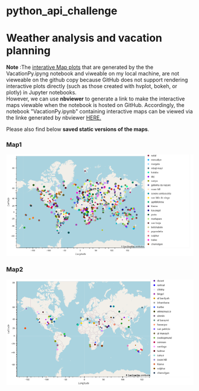 # python_api_challenge
# Weather analysis and vacation planning

**Note** :The <u>interative Map plots</u> that are generated by the the VacationPy.ipyng notebook and viweable on my local machine, are not vieweable on the github copy because GitHub does not support rendering interactive plots directly (such as those created with hvplot, bokeh, or plotly) in Jupyter notebooks. <br>
However, we can use **nbviewer** to generate a link to make the interactive maps viewable when the notebook is hosted on GitHub.
Accordingly, the notebook "VacationPy.ipynb" containing interactive maps can be viewed via the linke generated by nbviewer [HERE.](https://nbviewer.org/github/SunilduthBaichoo/python_api_challenge/blob/main/VacationPy.ipynb)

Please also find below **saved static versions of the maps**.

### Map1
















![city_map.png](image.png)





### Map2















![city_hotel_map](image-1.png)
